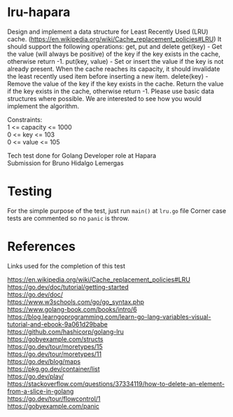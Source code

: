 lru-hapara
==========

Design and implement a data structure for Least Recently Used (LRU) cache. (https://en.wikipedia.org/wiki/Cache_replacement_policies#LRU) It should support the following operations: get, put and delete
get(key) - Get the value (will always be positive) of the key if the key exists in the cache, otherwise return -1.
put(key, value) - Set or insert the value if the key is not already present. When the cache reaches its capacity, it should invalidate the least recently used item before inserting a new item.
delete(key) - Remove the value of the key if the key exists in the cache. Return the value if the key exists in the cache, otherwise return -1.
Please use basic data structures where possible. We are interested to see how you would implement the algorithm.  

Constraints:  
1 <= capacity <= 1000  
0 <= key <= 103  
0 <= value <= 105  


Tech test done for Golang Developer role at Hapara  
Submission for Bruno Hidalgo Lemergas


Testing
=======

For the simple purpose of the test, just run `main()` at `lru.go` file
Corner case tests are commented so no `panic` is throw.

References
=======

Links used for the completion of this test    

https://en.wikipedia.org/wiki/Cache_replacement_policies#LRU  
https://go.dev/doc/tutorial/getting-started  
https://go.dev/doc/  
https://www.w3schools.com/go/go_syntax.php  
https://www.golang-book.com/books/intro/6  
https://blog.learngoprogramming.com/learn-go-lang-variables-visual-tutorial-and-ebook-9a061d29babe  
https://github.com/hashicorp/golang-lru  
https://gobyexample.com/structs  
https://go.dev/tour/moretypes/15  
https://go.dev/tour/moretypes/11  
https://go.dev/blog/maps  
https://pkg.go.dev/container/list  
https://go.dev/play/  
https://stackoverflow.com/questions/37334119/how-to-delete-an-element-from-a-slice-in-golang  
https://go.dev/tour/flowcontrol/1  
https://gobyexample.com/panic  
